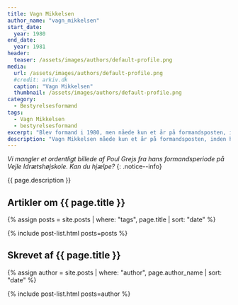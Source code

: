 ```yaml
---
title: Vagn Mikkelsen
author_name: "vagn_mikkelsen"
start_date: 
  year: 1980
end_date:
  year: 1981
header:
  teaser: /assets/images/authors/default-profile.png
media: 
  url: /assets/images/authors/default-profile.png
  #credit: arkiv.dk
  caption: "Vagn Mikkelsen"
  thumbnail: /assets/images/authors/default-profile.png
category:
  - Bestyrelsesformænd
tags:
  - Vagn Mikkelsen
  - bestyrelsesformand
excerpt: "Blev formand i 1980, men nåede kun et år på formandsposten, inden hans alt for tidlige død i 1981."
description: "Vagn Mikkelsen nåede kun et år på formandsposten, inden han døde."
---
```


_Vi mangler et ordentligt billede af Poul Grejs fra hans formandsperiode på Vejle Idrætshøjskole. Kan du hjælpe?_
{: .notice--info}

{{ page.description }}

## Artikler om {{ page.title }}

{% assign posts = site.posts | where: "tags", page.title | sort: "date" %}

{% include post-list.html posts=posts %}

## Skrevet af {{ page.title }}

{% assign author = site.posts | where: "author", page.author_name | sort: "date" %}

{% include post-list.html posts=author %}
